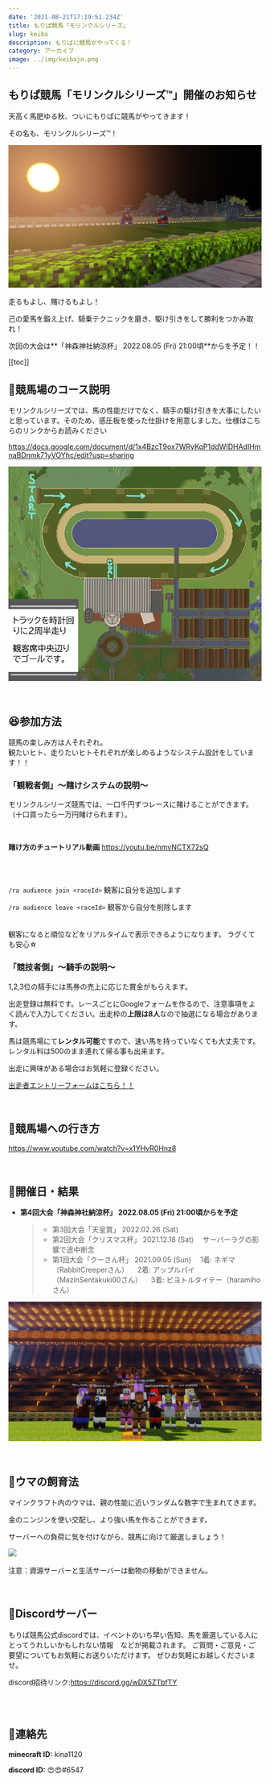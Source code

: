 ```yaml
---
date: '2021-08-21T17:19:51.234Z'
title: もりぱ競馬「モリンクルシリーズ」
slug: keiba
description: もりぱに競馬がやってくる！
category: アーカイブ
image: ../img/keibajo.png
---
```

## もりぱ競馬「モリンクルシリーズ™」開催のお知らせ

天高く馬肥ゆる秋、ついにもりぱに競馬がやってきます！

その名も、モリンクルシリーズ™！

![](/img/2021-08-22_03.15.26.png)

走るもよし、賭けるもよし！

己の愛馬を鍛え上げ、騎乗テクニックを磨き、駆け引きをして勝利をつかみ取れ！

次回の大会は**「神森神社納涼杯」 2022.08.05 (Fri) 21:00頃**からを予定！！

[[toc]]

## 🐴競馬場のコース説明

モリンクルシリーズでは、馬の性能だけでなく、騎手の駆け引きを大事にしたいと思っています。そのため、感圧板を使った仕掛けを用意しました。仕様はこちらのリンクからお読みください　

https://docs.google.com/document/d/1x4BzcT9ox7WRyKqP1ddWIDHAdIHmnaBDnmk71yVOYhc/edit?usp=sharing

![](/img/競馬コース.png)

<br>

## 😆参加方法

競馬の楽しみ方は人それぞれ。\
観たいヒト、走りたいヒトそれぞれが楽しめるようなシステム設計をしています！！

### 「観戦者側」～賭けシステムの説明～

モリンクルシリーズ競馬では、一口千円ずつレースに賭けることができます。（十口買ったら一万円賭けられます）。

<br>

**賭け方のチュートリアル動画** https://youtu.be/nmvNCTX72sQ

<br>\
\
`/ra audience join <raceId>`  観客に自分を追加します  <br>

`/ra audience leave <raceId>` 観客から自分を削除します  <br>\
\
観客になると順位などをリアルタイムで表示できるようになります。
ラグくても安心☆

### 「競技者側」～騎手の説明～

1,2,3位の騎手には馬券の売上に応じた賞金がもらえます。

出走登録は無料です。レースごとにGoogleフォームを作るので、注意事項をよく読んで入力してください。出走枠の**上限は8人**なので抽選になる場合があります。

馬は競馬場にて**レンタル可能**ですので、速い馬を持っていなくても大丈夫です。\
レンタル料は500のまま連れて帰る事も出来ます。

出走に興味がある場合はお気軽に登録ください。

[出走者エントリーフォームはこちら！！](https://forms.gle/ccj2iG5cYgeu76Qf9)

<br>

## 🚗競馬場への行き方

https://www.youtube.com/watch?v=x1YHvR0Hnz8

<br>

## 📆開催日・結果

* **第4回大会「神森神社納涼杯」 2022.08.05 (Fri) 21:00頃からを予定**

  > * 第3回大会「天皇賞」 2022.02.26 (Sat)
  > * 第2回大会「クリスマス杯」 2021.12.18 (Sat)
  >   　サーバーラグの影響で途中断念
  > * 第1回大会「クーさん杯」 2021.09.05 (Sun)
  >   　1着: ネギマ（RabbitCreeperさん） 
  >   　2着: アップルパイ（MazinSentakuki00さん）
  >   　3着: ピヨトルタイテー（haramihoさん）

![](/img/keiba1st.png)

<br>

## 🥕ウマの飼育法

マインクラフト内のウマは、親の性能に近いランダムな数字で生まれてきます。

金のニンジンを使い交配し、より強い馬を作ることができます。

サーバーへの負荷に気を付けながら、競馬に向けて厳選しましょう！

![](https://lh3.googleusercontent.com/Otcjpmtn3F3Zw32v1Bzu0WUnV6uSFmwjBIRWPSvZ2D3odol7rDIUX1eGVXGzLZZVZDiCaiqZVrhpOm-Ors6d-tRtzrLlVQfMQv8d2lRB9o9rY3sEk9iiEbHMQAV6zuAkCMCR9Xjk)

注意：資源サーバーと生活サーバーは動物の移動ができません。

<br>

## 🔔Discordサーバー

もりぱ競馬公式discordでは、イベントのいち早い告知、馬を厳選している人にとってうれしいかもしれない情報　などが掲載されます。
ご質問・ご意見・ご要望についてもお気軽にお送りいただけます。
ぜひお気軽にお越しくださいませ。

discord招待リンク:[https://discord.gg/wDX5ZTbfTY ](https://discord.gg/wDX5ZTbfTY)

<br><br>

## 💬連絡先

**minecraft ID:** kina1120

**discord ID:** 😍😍#6547
